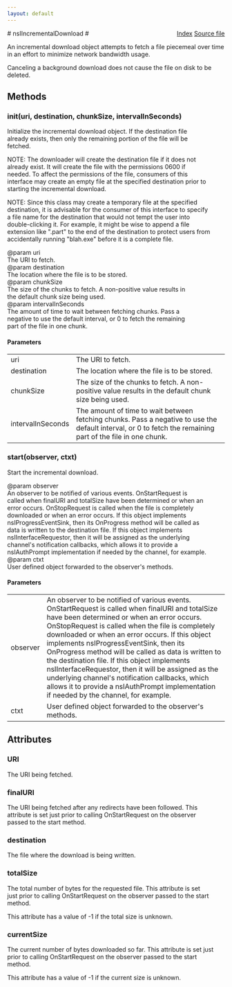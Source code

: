 ```yaml
---
layout: default
---
```

<div class='links' style='float:right'><a href="../index.html">Index</a>
<a href="http://dxr.mozilla.org/mozilla-central/source/netwerk/base/public/nsIIncrementalDownload.idl">Source file</a>
</div>
# nsIIncrementalDownload #
  
An incremental download object attempts to fetch a file piecemeal over time  
in an effort to minimize network bandwidth usage.  
  
Canceling a background download does not cause the file on disk to be  
deleted.  
  

## Methods ##

### init(uri, destination, chunkSize, intervalInSeconds) ###
  
Initialize the incremental download object.  If the destination file  
already exists, then only the remaining portion of the file will be  
fetched.  
  
NOTE: The downloader will create the destination file if it does not  
already exist.  It will create the file with the permissions 0600 if  
needed.  To affect the permissions of the file, consumers of this  
interface may create an empty file at the specified destination prior to  
starting the incremental download.  
  
NOTE: Since this class may create a temporary file at the specified  
destination, it is advisable for the consumer of this interface to specify  
a file name for the destination that would not tempt the user into  
double-clicking it.  For example, it might be wise to append a file  
extension like ".part" to the end of the destination to protect users from  
accidentally running "blah.exe" before it is a complete file.  
  
@param uri  
       The URI to fetch.  
@param destination  
       The location where the file is to be stored.  
@param chunkSize  
       The size of the chunks to fetch.  A non-positive value results in  
       the default chunk size being used.  
@param intervalInSeconds  
       The amount of time to wait between fetching chunks.  Pass a  
       negative to use the default interval, or 0 to fetch the remaining  
       part of the file in one chunk.  
  

#### Parameters ####

<table>

<tr>
<td>uri</td>
<td>       The URI to fetch.  
</td>
</tr>

<tr>
<td>destination</td>
<td>       The location where the file is to be stored.  
</td>
</tr>

<tr>
<td>chunkSize</td>
<td>       The size of the chunks to fetch.  A non-positive value results in  
       the default chunk size being used.  
</td>
</tr>

<tr>
<td>intervalInSeconds</td>
<td>       The amount of time to wait between fetching chunks.  Pass a  
       negative to use the default interval, or 0 to fetch the remaining  
       part of the file in one chunk.  
</td>
</tr>

</table>

### start(observer, ctxt) ###
  
Start the incremental download.  
  
@param observer  
       An observer to be notified of various events.  OnStartRequest is  
       called when finalURI and totalSize have been determined or when an  
       error occurs.  OnStopRequest is called when the file is completely  
       downloaded or when an error occurs.  If this object implements  
       nsIProgressEventSink, then its OnProgress method will be called as  
       data is written to the destination file.  If this object implements  
       nsIInterfaceRequestor, then it will be assigned as the underlying  
       channel's notification callbacks, which allows it to provide a  
       nsIAuthPrompt implementation if needed by the channel, for example.  
@param ctxt  
       User defined object forwarded to the observer's methods.  
  

#### Parameters ####

<table>

<tr>
<td>observer</td>
<td>       An observer to be notified of various events.  OnStartRequest is  
       called when finalURI and totalSize have been determined or when an  
       error occurs.  OnStopRequest is called when the file is completely  
       downloaded or when an error occurs.  If this object implements  
       nsIProgressEventSink, then its OnProgress method will be called as  
       data is written to the destination file.  If this object implements  
       nsIInterfaceRequestor, then it will be assigned as the underlying  
       channel's notification callbacks, which allows it to provide a  
       nsIAuthPrompt implementation if needed by the channel, for example.  
</td>
</tr>

<tr>
<td>ctxt</td>
<td>       User defined object forwarded to the observer's methods.  
</td>
</tr>

</table>

## Attributes ##

### URI ###
  
The URI being fetched.  
  

### finalURI ###
  
The URI being fetched after any redirects have been followed.  This  
attribute is set just prior to calling OnStartRequest on the observer  
passed to the start method.  
  

### destination ###
  
The file where the download is being written.  
  

### totalSize ###
  
The total number of bytes for the requested file.  This attribute is set  
just prior to calling OnStartRequest on the observer passed to the start  
method.  
  
This attribute has a value of -1 if the total size is unknown.  
  

### currentSize ###
  
The current number of bytes downloaded so far.  This attribute is set just  
prior to calling OnStartRequest on the observer passed to the start  
method.  
  
This attribute has a value of -1 if the current size is unknown.  
  
